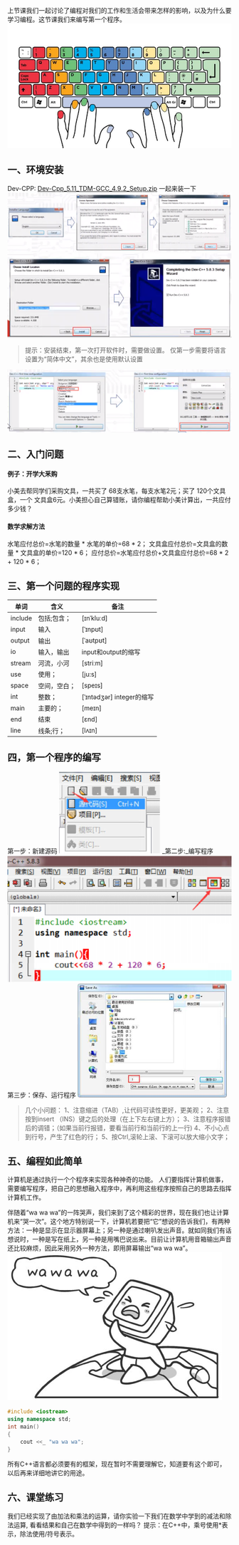 上节课我们一起讨论了编程对我们的工作和生活会带来怎样的影响，以及为什么要学习编程。这节课我们来编写第一个程序。
![img](image/3ca7fa15afb9595432bdd436a97dd2db.jpg)

## 一、环境安装

Dev-CPP:  [Dev-Cpp_5.11_TDM-GCC_4.9.2_Setup.zip](https://www.yuque.com/attachments/yuque/0/2021/zip/2332029/1631627259455-33f828f6-2dcc-47ca-bb19-526a09de5afd.zip?_lake_card=%7B%22src%22%3A%22https%3A%2F%2Fwww.yuque.com%2Fattachments%2Fyuque%2F0%2F2021%2Fzip%2F2332029%2F1631627259455-33f828f6-2dcc-47ca-bb19-526a09de5afd.zip%22%2C%22name%22%3A%22Dev-Cpp_5.11_TDM-GCC_4.9.2_Setup.zip%22%2C%22size%22%3A50427666%2C%22type%22%3A%22application%2Fx-zip-compressed%22%2C%22ext%22%3A%22zip%22%2C%22status%22%3A%22done%22%2C%22taskId%22%3A%22u5371216f-87ca-4982-862c-e7b629f5719%22%2C%22taskType%22%3A%22upload%22%2C%22id%22%3A%22u7927416f%22%2C%22card%22%3A%22file%22%7D)
一起来装一下
![](image/20210914_090936_559.png)
![](image/20210914_090937_981.png)

> 提示：安装结束，第一次打开软件时，需要做设置。
仅第一步需要将语言设置为“简体中文”，其余也是使用默认设置

 ![](image/20210914_090909_195.png)

## 二、入门问题

#### 例子：开学大釆购
小美去帮同学们采购文具，一共买了 68支水笔，每支水笔2元；买了 120个文具盒，一个
文具盒6元。小美担心自己算错账，请你编程帮助小美计算出，一共应付多少钱？

#### 数学求解方法
水笔应付总价=水笔的数量 * 水笔的单价=68 * 2；
文具盒应付总价=文具盒的数量 * 文具盒的单价=120 * 6；
应付总价=水笔应付总价+文具盒应付总价=68 * 2 + 120 * 6；

## 三、第一个问题的程序实现

| **单词** | **含义** | **备注**       |
| -------------- | -------------- | -------------------- |
| include        | 包括;包含；    | [ɪnˈkluːd]        |
| input          | 输入           | [ˈɪnpʊt]          |
| output         | 输出           | [ˈaʊtpʊt]         |
| io             | 输入，输出     | input和output的缩写  |
| stream         | 河流，小河     | [striːm]            |
| use            | 使用；         | [ju:s]               |
| space          | 空间，空白；   | [speɪs]             |
| int            | 整数；         | [ˈɪntədʒər] integer的缩写 |
| main           | 主要的；       | [meɪn]              |
| end            | 结束           | [ɛnd]               |
| line           | 线条;行；      | [lʌɪn]             |

## 四，第一个程序的编写

第一步：新建源码
![](image/20210925_100916_352.png)
_第二步:_编写程序
![](image/20210925_100957_153.png)
第三步：保存、运行程序
![](image/image.png)

> 几个小问题：
> 1、注意缩进（TAB）,让代码可读性更好，更美观；
> 2、注意按到insert （INS）键之后的处理（在上下左右键上方）；
> 3、注意程序报错后的调错；（如果当前行报错，要看当前行和当前行的上一行)
> 4、不小心点到行号，产生了红色的行；
> 5、按Ctrl,滚轮上滚、下滚可以放大缩小文字；

## 五、编程如此简单

计算机是通过执行一个个程序来实现各种神奇的功能。
人们要指挥计算机做事，需要编写程序，把自己的思想融入程序中，再利用这些程序按照自己的思路去指挥计算机工作。

伴随着“wa wa wa”的一阵哭声，我们来到了这个精彩的世界，现在我们也让计算机来“哭一次”。这个地方特别说一下，计算机若要把“它”想说的告诉我们，有两种方法：一种是显示在显示器屏幕上；另一种是通过喇叭发出声音。就如同我们有话想说时，一种是写在纸上，另一种是用嘴巴说出来。目前让计算机用音箱输出声音还比较麻烦，因此采用另外一种方法，即用屏幕输出“wa wa wa”。
![](image/imagewawa.png)

```cpp
#include <iostream>
using namespace std;
int main()
{
    cout <<_ "wa wa wa";
}
```
所有C++语言都必须要有的框架，现在暂时不需要理解它，知道要有这个即可，以后再来详细地讲它的用途。

## 六、课堂练习

我们已经实现了由加法和乘法的运算，请你实验一下我们在数学中学到的减法和除法运算, 看看结果和自己在数学中得到的一样吗？
提示：在C++中，乘号使用*表示，除法使用/符号表示。
